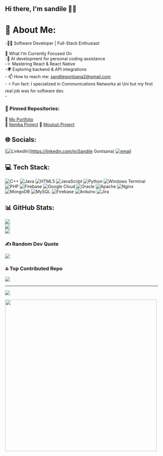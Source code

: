 ## Hi there, I'm sandile  👋😊
# 💫 About Me:
-👨‍💻 Software Developer | Full-Stack Enthusiast<br><br>🎯 What I’m Currently Focused On<br>-🤖 AI development for personal coding assistance<br>-⚛️ Mastering React & React Native<br>-🌍 Exploring backend & API integrations<br>- 📫 How to reach me: sandilegontsana2@gmail.com<br>- ⚡ Fun fact: I specialized in Communications Networks at Uni but my first real job was for software dev.<br>-

### 📌 Pinned Repositories:
🔹 [My Portfolio](https://github.com/SandileGontsana/portfolio)  
🔹 [Itemba Project](https://github.com/SandileGontsana/ithemba_eductional_department)
🔹 [Mpuluzi Project](https://github.com/SandileGontsana/mpuluzi_project)  



## 🌐 Socials:
[![LinkedIn](https://img.shields.io/badge/LinkedIn-%230077B5.svg?logo=linkedin&logoColor=white)](https://linkedin.com/in/Sandile Gontsana) [![email](https://img.shields.io/badge/Email-D14836?logo=gmail&logoColor=white)](mailto:sandilegontsana2@gmail.com) 

## 💻 Tech Stack:
![C++](https://img.shields.io/badge/c++-%2300599C.svg?style=flat&logo=c%2B%2B&logoColor=white) ![Java](https://img.shields.io/badge/java-%23ED8B00.svg?style=flat&logo=openjdk&logoColor=white) ![HTML5](https://img.shields.io/badge/html5-%23E34F26.svg?style=flat&logo=html5&logoColor=white) ![JavaScript](https://img.shields.io/badge/javascript-%23323330.svg?style=flat&logo=javascript&logoColor=%23F7DF1E) ![Python](https://img.shields.io/badge/python-3670A0?style=flat&logo=python&logoColor=ffdd54) ![Windows Terminal](https://img.shields.io/badge/Windows%20Terminal-%234D4D4D.svg?style=flat&logo=windows-terminal&logoColor=white) ![PHP](https://img.shields.io/badge/php-%23777BB4.svg?style=flat&logo=php&logoColor=white) ![Firebase](https://img.shields.io/badge/firebase-%23039BE5.svg?style=flat&logo=firebase) ![Google Cloud](https://img.shields.io/badge/GoogleCloud-%234285F4.svg?style=flat&logo=google-cloud&logoColor=white) ![Oracle](https://img.shields.io/badge/Oracle-F80000?style=flat&logo=oracle&logoColor=white) ![Apache](https://img.shields.io/badge/apache-%23D42029.svg?style=flat&logo=apache&logoColor=white) ![Nginx](https://img.shields.io/badge/nginx-%23009639.svg?style=flat&logo=nginx&logoColor=white) ![MongoDB](https://img.shields.io/badge/MongoDB-%234ea94b.svg?style=flat&logo=mongodb&logoColor=white) ![MySQL](https://img.shields.io/badge/mysql-4479A1.svg?style=flat&logo=mysql&logoColor=white) ![Firebase](https://img.shields.io/badge/firebase-a08021?style=flat&logo=firebase&logoColor=ffcd34) ![Arduino](https://img.shields.io/badge/-Arduino-00979D?style=flat&logo=Arduino&logoColor=white) ![Jira](https://img.shields.io/badge/jira-%230A0FFF.svg?style=flat&logo=jira&logoColor=white)
## 📊 GitHub Stats:
![](https://github-readme-stats.vercel.app/api?username=SandileGontsana&theme=github_dark&hide_border=false&include_all_commits=true&count_private=false)<br/>
![](https://nirzak-streak-stats.vercel.app/?user=SandileGontsana&theme=github_dark&hide_border=false)<br/>
![](https://github-readme-stats.vercel.app/api/top-langs/?username=SandileGontsana&theme=github_dark&hide_border=false&include_all_commits=true&count_private=false&layout=compact)

### ✍️ Random Dev Quote
![](https://quotes-github-readme.vercel.app/api?type=horizontal&theme=tokyonight)

### 🔝 Top Contributed Repo
![](https://github-contributor-stats.vercel.app/api?username=SandileGontsana&limit=5&theme=shadow_blue&combine_all_yearly_contributions=true)

---
[![](https://visitcount.itsvg.in/api?id=SandileGontsana&icon=8&color=12)](https://visitcount.itsvg.in)

<img src="https://media.giphy.com/media/qgQUggAC3Pfv687qPC/giphy.gif" width="500">

<!-- Proudly created with GPRM ( https://gprm.itsvg.in ) -->
